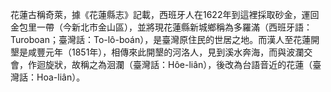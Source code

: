 花蓮古稱奇萊，據《花蓮縣志》記載，西班牙人在1622年到這裡採取砂金，運回金包里一帶（今新北市金山區），並將現花蓮縣新城鄉稱為多羅滿（西班牙語：Turoboan；臺灣話：To-lô-boán），是臺灣原住民的世居之地。而漢人至花蓮開墾是咸豐元年（1851年），相傳來此開墾的河洛人，見到溪水奔海，而與波瀾交會，作迴旋狀，故稱之為洄瀾（臺灣話：Hôe-liân），後改為台語音近的花蓮（臺灣話：Hoa-liân）。